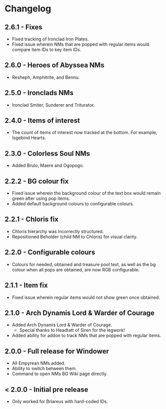# Changelog

## 2.6.1 - Fixes

- Fixed tracking of Ironclad Iron Plates.
- Fixed issue wherein NMs that are popped with regular items would compare item
  IDs to key item IDs.

## 2.6.0 - Heroes of Abyssea NMs

- Resheph, Amphitrite, and Bennu.

## 2.5.0 - Ironclads NMs

- Ironclad Smiter, Sunderer and Triturator.

## 2.4.0 - Items of interest

- The count of items of interest now tracked at the bottom. For example,
  Isgebind Hearts.

## 2.3.0 - Colorless Soul NMs

- Added Brulo, Maere and Ogopogo.

## 2.2.2 - BG colour fix

- Fixed issue wherein the background colour of the text box would remain green
  after using pop items.
- Added default background colours to configurable colours.

## 2.2.1 - Chloris fix

- Chloris hierarchy was incorrectly structured.
- Repositioned Beholder (child NM to Chloris) for visual clarity.

## 2.2.0 - Configurable colours

- Colours for needed, obtained and treasure pool text, as well as the bg colour
  when all pops are obtained, are now RGB configurable.

## 2.1.1 - Item fix

- Fixed issue wherein regular items would not show green once obtained.

## 2.1.0 - Arch Dynamis Lord & Warder of Courage

- Added Arch Dynamis Lord & Warder of Courage.
  - Special thanks to Headtatt of Siren for the legwork!
- Added ability for addon to track NMs that are popped with regular items.

## 2.0.0 - Full release for Windower

- All Empyrean NMs added.
- Ability to switch between them.
- Command to open NMs BG Wiki page directly.

## < 2.0.0 - Initial pre release

- Only worked for Briareus with hard-coded IDs.
